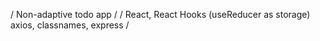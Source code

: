 / Non-adaptive todo app /
/ React, React Hooks (useReducer as storage) axios, classnames, express /
